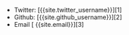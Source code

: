* Twitter: [{{site.twitter_username}}][1]
* Github: [{{site.github_username}}][2]
* Email [ {{site.email}}][3]
